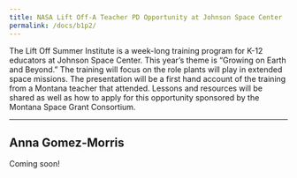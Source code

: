 ```yaml
---
title: NASA Lift Off-A Teacher PD Opportunity at Johnson Space Center
permalink: /docs/b1p2/
---
```


The Lift Off Summer Institute is a week-long training program for K-12 educators at Johnson Space Center. This year’s theme is “Growing on Earth and Beyond.” The training will focus on the role plants will play in extended space missions. The presentation will be a first hand account of the training from a Montana teacher that attended. Lessons and resources will be shared as well as how to apply for this opportunity sponsored by the Montana Space Grant Consortium.

***

## Anna Gomez-Morris

Coming soon!